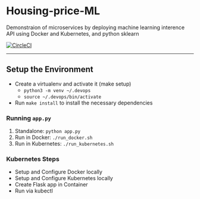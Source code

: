 # Housing-price-ML
Demonstraion of microservices by deploying machine learning interence API using Docker and Kubernetes, and python sklearn 

[![CircleCI](https://circleci.com/gh/sadrayan/Housing-price-ML.svg?style=svg)](https://circleci.com/gh/sadrayan/Housing-price-ML)



---

## Setup the Environment

* Create a virtualenv and activate it (make setup)
    * `python3 -m venv ~/.devops`
    * `source ~/.devops/bin/activate`
* Run `make install` to install the necessary dependencies

### Running `app.py`

1. Standalone:  `python app.py`
2. Run in Docker:  `./run_docker.sh`
3. Run in Kubernetes:  `./run_kubernetes.sh`

### Kubernetes Steps

* Setup and Configure Docker locally
* Setup and Configure Kubernetes locally
* Create Flask app in Container
* Run via kubectl